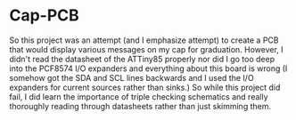 # Cap-PCB
So this project was an attempt (and I emphasize attempt) to create a PCB that would display various messages on my cap for graduation.
However, I didn't read the datasheet of the ATTiny85 properly nor did I go too deep into the PCF8574 I/O expanders and everything about this
board is wrong (I somehow got the SDA and SCL lines backwards and I used the I/O expanders for current sources rather than sinks.)
So while this project did fail, I did learn the importance of triple checking schematics and really thoroughly reading through datasheets
rather than just skimming them.
